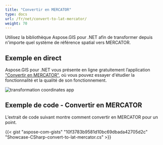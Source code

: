 ```yaml
---
title: "Convertir en MERCATOR"
type: docs
url: /fr/net/convert-to-lat-mercator/
weight: 70
---
```


Utilisez la bibliothèque Aspose.GIS pour .NET afin de transformer depuis n'importe quel système de référence spatial vers MERCATOR.

## **Exemple en direct**

Aspose.GIS pour .NET vous présente en ligne gratuitement l’application ["Convertir en MERCATOR"](https://products.aspose.app/gis/transformation/convert-to-lat-mercator), où vous pouvez essayer d'étudier la fonctionnalité et la qualité de son fonctionnement.

![transformation coordinates app](transform-coordinates.png)

## **Exemple de code - Convertir en MERCATOR**

L’extrait de code suivant montre comment convertir en MERCATOR pour un point.

{{< gist "aspose-com-gists" "10f3783b9581d10bc69dbada42705d2c" "Showcase-CSharp-convert-to-lat-mercator.cs" >}}
